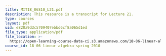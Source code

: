 ```yaml
---
title: MIT18_06S10_L21.pdf
description: This resource is a transcript for Lecture 21.
type: courses
layout: pdf
uid: e820a9d3c5709407ebbd6cf8a065d1ed
file_type: application/pdf
file_location: >-
  https://open-learning-course-data-ci.s3.amazonaws.com/18-06-linear-algebra-spring-2010/e820a9d3c5709407ebbd6cf8a065d1ed_MIT18_06S10_L21.pdf
course_id: 18-06-linear-algebra-spring-2010
---
```

